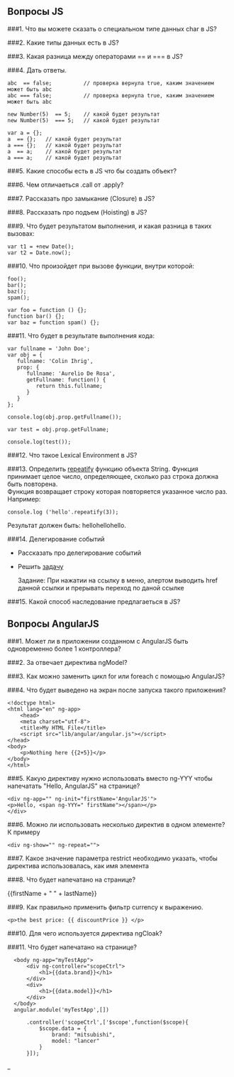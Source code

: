 ## Вопросы JS

###1. Что вы можете сказать о специальном типе данных char в JS?

###2. Какие типы данных есть в JS?

###3. Какая разница между операторами == и === в JS?
  
###4. Дать ответы.
    
    abc  == false;	        // проверка вернула true, каким значением может быть abc
    abc === false;          // проверка вернула true, каким значением может быть abc
    
    new Number(5)  == 5;	// какой будет результат
    new Number(5)  === 5;	// какой будет результат

    var a = {};
    a  == {};	// какой будет результат
    a === {};	// какой будет результат
    a  == a;	// какой будет результат
    a === a;	// какой будет результат
    

###5. Какие способы есть в JS что бы создать объект?

###6. Чем отличаеться .call от .apply?

###7. Рассказать про замыкание (Closure) в JS?

###8. Рассказать про подъем (Hoisting) в JS?

###9. Что будет результатом выполнения, и какая разница в таких вызовах:
 
    var t1 = +new Date();
    var t2 = Date.now();

###10. Что произойдет при вызове функции, внутри которой:

    foo(); 
    bar();
    baz();
    spam();
     
    var foo = function () {};
    function bar() {};
    var baz = function spam() {};
    
###11. Что будет в результате выполнения кода:
    
    var fullname = 'John Doe';
    var obj = {
       fullname: 'Colin Ihrig',
       prop: {
          fullname: 'Aurelio De Rosa',
          getFullname: function() {
             return this.fullname;
          }
       }
    };

    console.log(obj.prop.getFullname());

    var test = obj.prop.getFullname;

    console.log(test());
    
###12. Что такое Lexical Environment в JS?
  
###13. Определить [repeatify](http://jsfiddle.net/DangelZM/gro79to1/) функцию объекта String.
Функция принимает целое число, определяющее, сколько раз строка должна быть повторена.  
Функция возвращает строку которая повторяется указанное число раз.
Например:

    console.log ('hello'.repeatify(3));
    
Результат должен быть: hellohellohello.  

###14. Делегирование событий
*   Рассказать про делегирование событий
*   Решить [задачу](http://jsfiddle.net/DangelZM/caab0a4n/)


    Задание: При нажатии на ссылку в меню, алертом выводить href данной ссылки
    и прерывать переход по даной ссылке

###15. Какой способ наследование предлагаеться в JS?


## Вопросы AngularJS

###1. Может ли в приложении созданном с AngularJS быть одновременно более 1 контроллера?

###2. За отвечает директива ngModel?

###3. Как можно заменить цикл for или foreach с помощью AngularJS?


###4. Что будет выведено на экран после запуска такого приложения?

    <!doctype html> 
    <html lang="en" ng-app> 
        <head> 
        <meta charset="utf-8"> 
        <title>My HTML File</title> 
        <script src="lib/angular/angular.js"></script> 
    </head> 
    <body> 
        <p>Nothing here {{2+5}}</p> 
    </body> 
    </html> 

###5. Какую директиву нужно использовать вместо ng-YYY чтобы напечатать "Hello, AngularJS" на странице?

    <div ng-app="" ng-init="firstName='AngularJS'"> 
    <p>Hello, <span ng-YYY=" firstName"></span></p> 
    </div> 

###6. Можно ли использовать несколько директив в одном элементе? К примеру

    <div ng-show="" ng-repeat="">


###7. Какое значение параметра restrict необходимо указать, чтобы директива использовалась, как имя элемента

###8. Что будет напечатано на странице?
      <div ng-app="" ng-controller="personController"> 
      {{firstName + " " + lastName}} 
      </div> 
      <script> 
      function personController() { 
          firstName = "Mike", 
          lastName = "Barkly" 
      } 
      </script> 
      
###9. Как правильно применить фильтр currency к выражению.

    <p>the best price: {{ discountPrice }} </p>
    
###10. Для чего используется директива ngCloak?

###11. Что будет напечатано на странице?
      
      <body ng-app="myTestApp"> 
          <div ng-controller="scopeCtrl"> 
              <h1>{{data.brand}}</h1> 
          </div> 
          <div> 
              <h1>{{data.model}}</h1> 
          </div> 
      </body> 
      angular.module('myTestApp',[]) 
       
          .controller('scopeCtrl',['$scope',function($scope){ 
              $scope.data = { 
                  brand: "mitsubishi", 
                  model: "lancer" 
              } 
          }]); 
_

